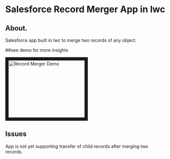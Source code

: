 # Salesforce Record Merger App in lwc

## About.
Salesforce app built in lwc to merge two records of any object.

##see demo for more insights

<a href="http://www.youtube.com/watch?feature=player_embedded&v=Sf66WS1GsIQ
" target="_blank"><img src="http://img.youtube.com/vi/Sf66WS1GsIQ/0.jpg" 
alt="Record Merger Demo" width="240" height="180" border="10" /></a>

## Issues
App is not yet supporting transfer of child records after merging two records.
